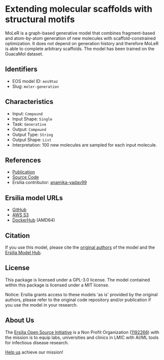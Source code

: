 # Extending molecular scaffolds with structural motifs

MoLeR is a graph-based generative model that combines fragment-based and atom-by-atom generation of new molecules with scaffold-constrained optimization. It does not depend on generation history and therefore MoLeR is able to complete arbitrary scaffolds. The model has been trained on the GuacaMol dataset.

## Identifiers

* EOS model ID: `eos9taz`
* Slug: `moler-generation`

## Characteristics

* Input: `Compound`
* Input Shape: `Single`
* Task: `Generative`
* Output: `Compound`
* Output Type: `String`
* Output Shape: `List`
* Interpretation: 100 new molecules are sampled for each input molecule. 

## References

* [Publication](https://arxiv.org/abs/2103.03864)
* [Source Code](https://github.com/microsoft/molecule-generation)
* Ersilia contributor: [anamika-yadav99](https://github.com/anamika-yadav99)

## Ersilia model URLs
* [GitHub](https://github.com/ersilia-os/eos9taz)
* [AWS S3](https://ersilia-models-zipped.s3.eu-central-1.amazonaws.com/eos9taz.zip)
* [DockerHub](https://hub.docker.com/r/ersiliaos/eos9taz) (AMD64)

## Citation

If you use this model, please cite the [original authors](https://arxiv.org/abs/2103.03864) of the model and the [Ersilia Model Hub](https://github.com/ersilia-os/ersilia/blob/master/CITATION.cff).

## License

This package is licensed under a GPL-3.0 license. The model contained within this package is licensed under a MIT license.

Notice: Ersilia grants access to these models 'as is' provided by the original authors, please refer to the original code repository and/or publication if you use the model in your research.

## About Us

The [Ersilia Open Source Initiative](https://ersilia.io) is a Non Profit Organization ([1192266](https://register-of-charities.charitycommission.gov.uk/charity-search/-/charity-details/5170657/full-print)) with the mission is to equip labs, universities and clinics in LMIC with AI/ML tools for infectious disease research.

[Help us](https://www.ersilia.io/donate) achieve our mission!